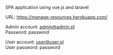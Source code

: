 SPA application using vue.js and laravel  

URL: https://manage-resources.herokuapp.com/  

Admin account: admin@admin.pl  
Password: password  

User account: user@user.pl  
User password: password  
